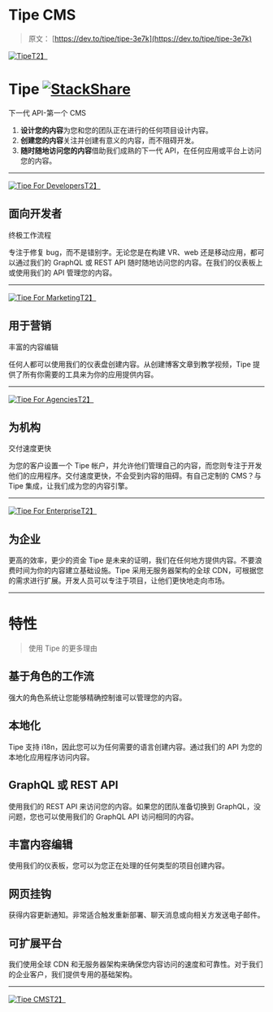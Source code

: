 # Tipe CMS

> 原文： [https://dev.to/tipe/tipe-3e7k](https://dev.to/tipe/tipe-3e7k)

[![Tipe](img/0ff4b3778f75ce7c7fec03809066ac96.png)T2】](https://tipe.io?ref=dev-to)

# Tipe [![StackShare](img/c42fe9fda88fba558abeeae4cb30c449.png)](https://stackshare.io/tipe/tipe)

下一代 API-第一个 CMS

1.  **设计您的内容**为您和您的团队正在进行的任何项目设计内容。
2.  **创建您的内容**关注并创建有意义的内容，而不阻碍开发。
3.  **随时随地访问您的内容**借助我们成熟的下一代 API，在任何应用或平台上访问您的内容。

* * *

[![Tipe For Developers](img/952b9c5751f0c00b1e47bb37e769bd8f.png)T2】](https://res.cloudinary.com/practicaldev/image/fetch/s--wSrgSR8b--/c_limit%2Cf_auto%2Cfl_progressive%2Cq_auto%2Cw_880/https://user-images.githubusercontent.com/1016365/32705887-92e25d68-c7cd-11e7-9751-acdc196e7cb8.png)

## 面向开发者

终极工作流程

专注于修复 bug，而不是错别字。无论您是在构建 VR、web 还是移动应用，都可以通过我们的 GraphQL 或 REST API 随时随地访问您的内容。在我们的仪表板上或使用我们的 API 管理您的内容。

* * *

[![Tipe For Marketing](img/a16ec1e4dc0637d01c174d62b4df3c0b.png)T2】](https://res.cloudinary.com/practicaldev/image/fetch/s--y01IBqHS--/c_limit%2Cf_auto%2Cfl_progressive%2Cq_auto%2Cw_880/https://user-images.githubusercontent.com/1016365/32705904-b4775cc6-c7cd-11e7-8f2c-0c940b56e744.png)

## 用于营销

丰富的内容编辑

任何人都可以使用我们的仪表盘创建内容。从创建博客文章到教学视频，Tipe 提供了所有你需要的工具来为你的应用提供内容。

* * *

[![Tipe For Agencies](img/2a360e3f30e81f216754134e9899f7a2.png)T2】](https://res.cloudinary.com/practicaldev/image/fetch/s--cICoRED---/c_limit%2Cf_auto%2Cfl_progressive%2Cq_auto%2Cw_880/https://user-images.githubusercontent.com/1016365/32705913-ce4106f2-c7cd-11e7-8df4-1939267b5053.png)

## 为机构

交付速度更快

为您的客户设置一个 Tipe 帐户，并允许他们管理自己的内容，而您则专注于开发他们的应用程序。交付速度更快，不会受到内容的阻碍。有自己定制的 CMS？与 Tipe 集成，让我们成为您的内容引擎。

* * *

[![Tipe For Enterprise](img/21cbe720d8cb924cbfe5544db3292a38.png)T2】](https://res.cloudinary.com/practicaldev/image/fetch/s--l1SVUwTy--/c_limit%2Cf_auto%2Cfl_progressive%2Cq_auto%2Cw_880/https://user-images.githubusercontent.com/1016365/32705921-e9f05c22-c7cd-11e7-8055-dee736b2620b.png)

## 为企业

更高的效率，更少的资金 Tipe 是未来的证明，我们在任何地方提供内容。不要浪费时间为你的内容建立基础设施。Tipe 采用无服务器架构的全球 CDN，可根据您的需求进行扩展。开发人员可以专注于项目，让他们更快地走向市场。

* * *

# 特性

> 使用 Tipe 的更多理由

## 基于角色的工作流

强大的角色系统让您能够精确控制谁可以管理您的内容。

## 本地化

Tipe 支持 i18n，因此您可以为任何需要的语言创建内容。通过我们的 API 为您的本地化应用程序访问内容。

## GraphQL 或 REST API

使用我们的 REST API 来访问您的内容。如果您的团队准备切换到 GraphQL，没问题，您也可以使用我们的 GraphQL API 访问相同的内容。

## 丰富内容编辑

使用我们的仪表板，您可以为您正在处理的任何类型的项目创建内容。

## 网页挂钩

获得内容更新通知。非常适合触发重新部署、聊天消息或向相关方发送电子邮件。

## 可扩展平台

我们使用全球 CDN 和无服务器架构来确保您内容访问的速度和可靠性。对于我们的企业客户，我们提供专用的基础架构。

* * *

[![Tipe CMS](img/041bdaba45b0172e239da74d1692148c.png)T2】](https://tipe.io?ref=dev-to)